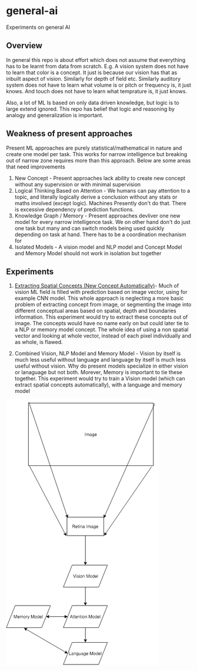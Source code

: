 # general-ai
Experiments on general AI


## Overview 

In general this repo is about effort which does not assume that everything has to be learnt from data from scratch. E.g. A vision system does not have to learn that color is a concept. It just is because our vision has that as inbuilt aspect of vision. Similarly for depth of field etc. Similarly auditory system does not have to learn what volume is or pitch or frequency is, it just knows. And touch does not have to learn what temprature is, it just knows. 

Also, a lot of ML Is based on only data driven knowledge, but logic is to large extend ignored. This repo has belief that logic and reasoning by analogy and generalization is important. 

## Weakness of present approaches

Present ML approaches are purely statistical/mathematical in nature and create one model per task. This works for narrow intelligence but breaking out of narrow zone requires more than this approach. Below are some areas that need improvements

1. New Concept - Present approaches lack ability to create new concept without any supervision or with minimal supervision
1. Logical Thinking Based on Attention - We humans can pay attention to a topic, and literally logically derive a conclusion without any stats or maths involved (except logic). Machines Presently don't do that. There is excessive dependency of prediction functions. 
1. Knowledge Graph / Memory - Present approaches devliver one new model for every narrow intelligence task. We on other hand don't do just one task but many and can switch models being used quickly depending on task at hand. There has to be a coordination mechanism for
1. Isolated Models - A vision model and NLP model and Concept Model and Memory Model should not work in isolation but together


## Experiments

1. [Extracting Spatial Concepts (New Concept Automatically)](01-SpatialConceptsModel/SpatialConcept.md)- Much of vision ML field is filled with prediction based on image vector, using for example CNN model. This whole approach is neglecting a more basic problem of extracting concept from image, or segmenting the image into different conceptual areas based on spatial, depth and boundaries information. This experiment would try to extract these concepts out of image. The concepts would have no name early on but could later tie to a NLP or memory model concept. The whole idea of using a non spatial vector and looking at whole vector, instead of each pixel individually and as whole, is flawed.

2. Combined Vision, NLP Model and Memory Model - Vision by itself is much less useful without language and language by itself is much less useful without vision. Why do present models specialize in either vision or lanaguage but not both. Morever, Memory is important to tie these together. This experiment would try to train a Vision model (which can extract spatial concepts automatically), with a language and memory model           



![Combined Model](/images/combined-model.png)
